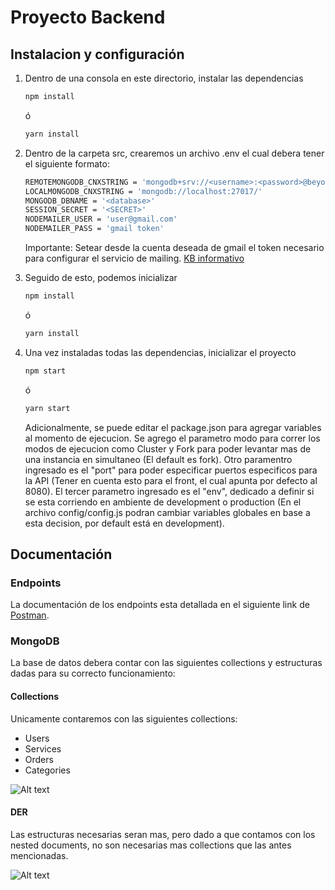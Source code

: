 # Proyecto Backend

## Instalacion y configuración

1. Dentro de una consola en este directorio, instalar las dependencias

    ```bash
    npm install
    ```
    ó
    ```bash
    yarn install
    ```

2. Dentro de la carpeta src, crearemos un archivo .env el cual debera tener el siguiente formato:

    ```bash
    REMOTEMONGODB_CNXSTRING = 'mongodb+srv://<username>:<password>@beyondthebasics.abcde.mongodb.net/'
    LOCALMONGODB_CNXSTRING = 'mongodb://localhost:27017/'
    MONGODB_DBNAME = '<database>'
    SESSION_SECRET = '<SECRET>'
    NODEMAILER_USER = 'user@gmail.com'
    NODEMAILER_PASS = 'gmail token'
    ```

    Importante: Setear desde la cuenta deseada de gmail el token necesario para configurar el servicio de mailing. [KB informativo](https://nodemailer.com/usage/using-gmail/)

3. Seguido de esto, podemos inicializar 

    ```bash
    npm install
    ```
    ó
    ```bash
    yarn install
    ```

4. Una vez instaladas todas las dependencias, inicializar el proyecto 

    ```bash
    npm start
    ```
    ó
    ```bash
    yarn start
    ```

    Adicionalmente, se puede editar el package.json para agregar variables al momento de ejecucion. Se agrego el parametro modo para correr los modos de ejecucion como Cluster y Fork para poder levantar mas de una instancia en simultaneo (El default es fork). Otro paramentro ingresado es el "port" para poder especificar puertos especificos para la API (Tener en cuenta esto para el front, el cual apunta por defecto al 8080). El tercer parametro ingresado es el "env", dedicado a definir si se esta corriendo en ambiente de development o production (En el archivo config/config.js podran cambiar variables globales en base a esta decision, por default está en development).

## Documentación

### Endpoints

La documentación de los endpoints esta detallada en el siguiente link de [Postman](https://documenter.getpostman.com/view/30943389/2s9YXe8PrP).


### MongoDB

La base de datos debera contar con las siguientes collections y estructuras dadas para su correcto funcionamiento:

#### Collections

Unicamente contaremos con las siguientes collections:

- Users
- Services
- Orders
- Categories

![Alt text](image.png)

#### DER

Las estructuras necesarias seran mas, pero dado a que contamos con los nested documents, no son necesarias mas collections que las antes mencionadas.

![Alt text](image-2.png)
